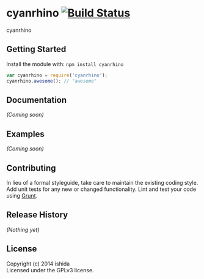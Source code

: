 # cyanrhino [![Build Status](https://secure.travis-ci.org/ishida/cyanrhino.png?branch=master)](http://travis-ci.org/ishida/cyanrhino)

cyanrhino

## Getting Started
Install the module with: `npm install cyanrhino`

```javascript
var cyanrhino = require('cyanrhino');
cyanrhino.awesome(); // "awesome"
```

## Documentation
_(Coming soon)_

## Examples
_(Coming soon)_

## Contributing
In lieu of a formal styleguide, take care to maintain the existing coding style. Add unit tests for any new or changed functionality. Lint and test your code using [Grunt](http://gruntjs.com/).

## Release History
_(Nothing yet)_

## License
Copyright (c) 2014 ishida  
Licensed under the GPLv3 license.

